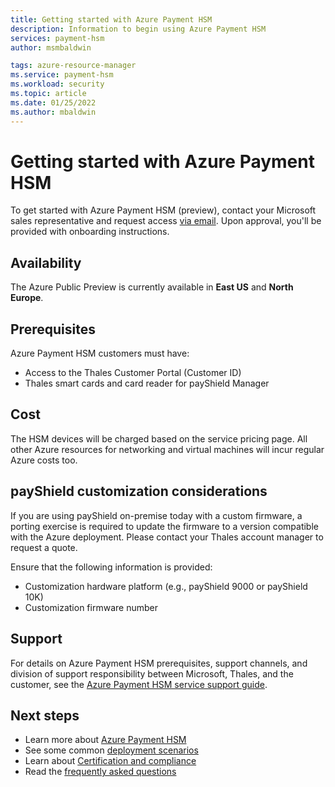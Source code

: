 ```yaml
---
title: Getting started with Azure Payment HSM
description: Information to begin using Azure Payment HSM
services: payment-hsm
author: msmbaldwin

tags: azure-resource-manager
ms.service: payment-hsm
ms.workload: security
ms.topic: article
ms.date: 01/25/2022
ms.author: mbaldwin
---
```


# Getting started with Azure Payment HSM

To get started with Azure Payment HSM (preview), contact your Microsoft sales representative and request access [via email](mailto:paymentHSMRequest@microsoft.com). Upon approval, you'll be provided with onboarding instructions.

## Availability

The Azure Public Preview is currently available in **East US** and **North Europe**.

## Prerequisites 

Azure Payment HSM customers must have:

- Access to the Thales Customer Portal (Customer ID)
- Thales smart cards and card reader for payShield Manager

## Cost

The HSM devices will be charged based on the service pricing page. All other Azure resources for networking and virtual machines will incur regular Azure costs too.

## payShield customization considerations

If you are using payShield on-premise today with a custom firmware, a porting exercise is required to update the firmware to a version compatible with the Azure deployment. Please contact your Thales account manager to request a quote.

Ensure that the following information is provided:
- Customization hardware platform (e.g., payShield 9000 or payShield 10K)
- Customization firmware number

## Support

For details on Azure Payment HSM prerequisites, support channels, and division of support responsibility between Microsoft, Thales, and the customer, see the [Azure Payment HSM service support guide](support-guide.md).

## Next steps

- Learn more about [Azure Payment HSM](overview.md)
- See some common [deployment scenarios](deployment-scenarios.md)
- Learn about [Certification and compliance](certification-compliance.md)
- Read the [frequently asked questions](faq.yml)